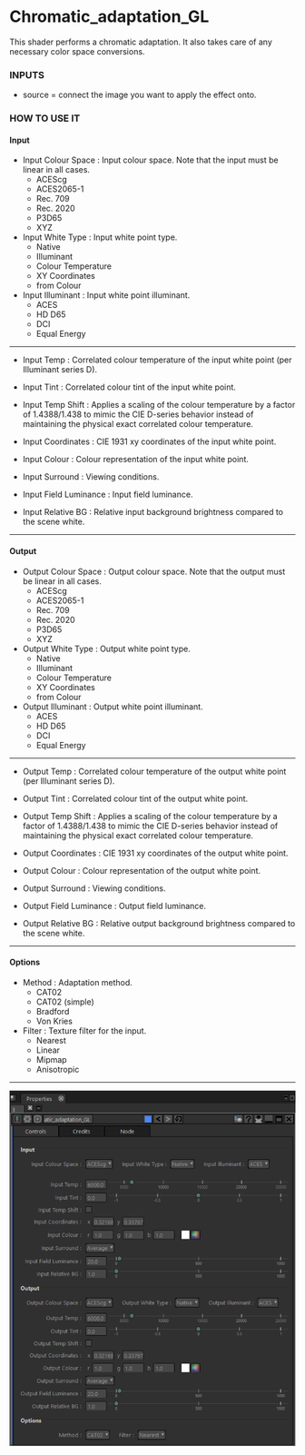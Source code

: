 # Chromatic_adaptation_GL

This shader performs a chromatic adaptation. It also takes care of any necessary color space conversions.


### INPUTS
* source = connect the image you want to apply the effect onto.

### HOW TO USE IT

#### Input

* Input Colour Space : Input colour space. Note that the input must be linear in all cases.
  - ACEScg
  - ACES2065-1
  - Rec. 709
  - Rec. 2020
  - P3D65
  - XYZ
* Input White Type : Input white point type.
  - Native
  - Illuminant
  - Colour Temperature
  - XY Coordinates
  - from Colour
* Input Illuminant : Input white point illuminant.
  - ACES
  - HD D65
  - DCI
  - Equal Energy

------------------------------------------------------------------------------------------------------------

* Input Temp : Correlated colour temperature of the input white point (per Illuminant series D).
* Input Tint : Correlated colour tint of the input white point.

* Input Temp Shift : Applies a scaling of the colour temperature by a factor of 1.4388/1.438 to mimic the CIE D-series behavior instead of maintaining the physical exact correlated colour temperature.
* Input Coordinates : CIE 1931 xy coordinates of the input white point.
* Input Colour : Colour representation of the input white point.

* Input Surround : Viewing conditions.
* Input Field Luminance : Input field luminance.
* Input Relative BG : Relative input background brightness compared to the scene white.

------------------------------------------------------------------------------------------------------------

#### Output

* Output Colour Space : Output colour space. Note that the output must be linear in all cases.
  - ACEScg
  - ACES2065-1
  - Rec. 709
  - Rec. 2020
  - P3D65
  - XYZ
* Output White Type : Output white point type.
  - Native
  - Illuminant
  - Colour Temperature
  - XY Coordinates
  - from Colour
* Output Illuminant : Output white point illuminant.
  - ACES
  - HD D65
  - DCI
  - Equal Energy

------------------------------------------------------------------------------------------------------------

* Output Temp : Correlated colour temperature of the output white point (per Illuminant series D).
* Output Tint : Correlated colour tint of the output white point.

* Output Temp Shift : Applies a scaling of the colour temperature by a factor of 1.4388/1.438 to mimic the CIE D-series behavior instead of maintaining the physical exact correlated colour temperature.
* Output Coordinates : CIE 1931 xy coordinates of the output white point.
* Output Colour : Colour representation of the output white point.

* Output Surround : Viewing conditions.
* Output Field Luminance : Output field luminance.
* Output Relative BG : Relative output background brightness compared to the scene white.

------------------------------------------------------------------------------------------------------------

#### Options

* Method : Adaptation method.
  - CAT02
  - CAT02 (simple)
  - Bradford
  - Von Kries
* Filter : Texture filter for the input.
  - Nearest
  - Linear
  - Mipmap
  - Anisotropic

------------------------------------------------------------------------------------------------------------

![Screenshot](Chromatic_adaptation_GL_snap.png)